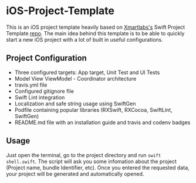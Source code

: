 # iOS-Project-Template

This is an iOS project template heavily based on [Xmartlabs's](https://xmartlabs.com) Swift Project Template [repo](https://github.com/xmartlabs/Swift-Project-Template). The main idea behind this template is to be able to quickly start a new iOS project with a lot of built in useful configurations.

## Project Configuration
	
* Three configured targets: App target, Unit Test and UI Tests
* Model View ViewModel - Coordinator architecture
* travis.yml file
* Configured gitignore file
* Swift Lint integration
* Localization and safe string usage using SwiftGen
* Podfile containing popular libraries (RXSwift, RXCocoa, SwiftLint, SwiftGen)
* README.md file with an installation guide and travis and codenv badges 

## Usage

Just open the terminal, go to the project directory and run `swift shell.swift`. The script will ask you some infomation about the project (Project name, bundle Identifier, etc). Once you entered the requested data, your project will be generated and automatically opened.

